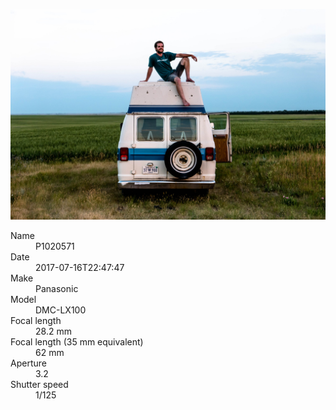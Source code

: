 [![P1020571](/photos/hd/P1020571.jpg)](/photos/full/P1020571.jpg?raw=true)

<dl>
  <dt>Name</dt>
  <dd>P1020571</dd>
  <dt>Date</dt>
  <dd>2017-07-16T22:47:47</dd>
  <dt>Make</dt>
  <dd>Panasonic</dd>
  <dt>Model</dt>
  <dd>DMC-LX100</dd>
  <dt>Focal length</dt>
  <dd>28.2 mm</dd>
  <dt>Focal length (35 mm equivalent)</dt>
  <dd>62 mm</dd>
  <dt>Aperture</dt>
  <dd>3.2</dd>
  <dt>Shutter speed</dt>
  <dd>1/125</dd>
</dl>
